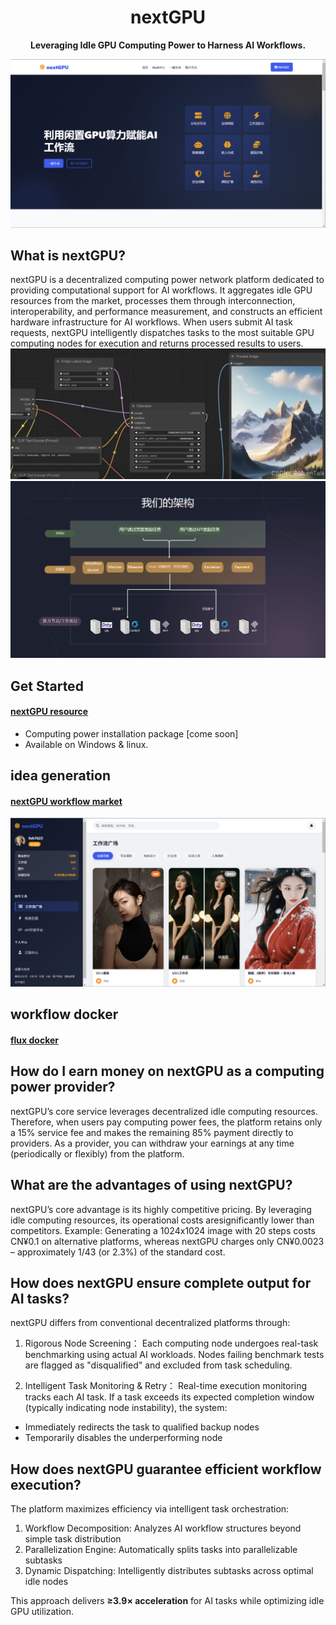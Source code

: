 <div align="center">

# nextGPU
**Leveraging Idle GPU Computing Power to Harness AI Workflows.**


![nextGPU Screenshot](https://github.com/Ethan02020303/nextGPU/blob/main/ng_website/images/index.png)
</div>


## What is nextGPU?​
nextGPU is a decentralized computing power network platform dedicated to providing computational support for AI workflows. It aggregates idle GPU resources from the market, processes them through interconnection, interoperability, and performance measurement, and constructs an efficient hardware infrastructure for AI workflows. When users submit AI task requests, nextGPU intelligently dispatches tasks to the most suitable GPU computing nodes for execution and returns processed results to users.
![workflow market Screenshot](https://github.com/Ethan02020303/nextGPU/blob/main/ng_website/images/background.png)
![workflow market Screenshot](https://github.com/Ethan02020303/nextGPU/blob/main/ng_website/images/architecture.png)


## Get Started

#### [nextGPU resource](http://nextgpu.aihub.cool/)
- Computing power installation package [come soon]
- Available on Windows & linux.

## idea generation
#### [nextGPU workflow market](http://nextgpu.aihub.cool/market.html)


![workflow market Screenshot](https://github.com/Ethan02020303/nextGPU/blob/main/ng_website/images/market.png)



## workflow docker
#### [flux docker](http://nextgpu.aihub.cool/market.html)













## How do I earn money on nextGPU as a computing power provider?​
nextGPU’s core service leverages decentralized idle computing resources. Therefore, when users pay computing power fees, the platform retains only a 15% service fee and makes the remaining 85% payment directly to providers. As a provider, you can withdraw your earnings at any time (periodically or flexibly) from the platform.

## What are the advantages of using nextGPU?
nextGPU’s core advantage is its ​highly competitive pricing. By leveraging idle computing resources, its operational costs are ​significantly lower than competitors.
Example: Generating a 1024x1024 image with 20 steps costs ​CN¥0.1​ on alternative platforms, whereas nextGPU charges only ​CN¥0.0023​ – approximately ​1/43 (or 2.3%)​​ of the standard cost.

## How does nextGPU ensure complete output for AI tasks?
nextGPU differs from conventional decentralized platforms through:

1. Rigorous Node Screening：
Each computing node ​undergoes real-task benchmarking​ using actual AI workloads. Nodes failing benchmark tests are ​flagged as "disqualified"​​ and excluded from task scheduling.

2. Intelligent Task Monitoring & Retry：
Real-time execution monitoring tracks each AI task. If a task exceeds its expected completion window (typically indicating node instability), the system:
* ​Immediately redirects​ the task to qualified backup nodes
* ​Temporarily disables​ the underperforming node

## How does nextGPU guarantee efficient workflow execution?
The platform maximizes efficiency via ​intelligent task orchestration:

1. Workflow Decomposition:​​ Analyzes AI workflow structures beyond simple task distribution
2. ​Parallelization Engine:​​ Automatically splits tasks into parallelizable subtasks
3. Dynamic Dispatching:​​ Intelligently distributes subtasks across optimal idle nodes

This approach delivers ​**≥3.9× acceleration**​ for AI tasks while optimizing idle GPU utilization.